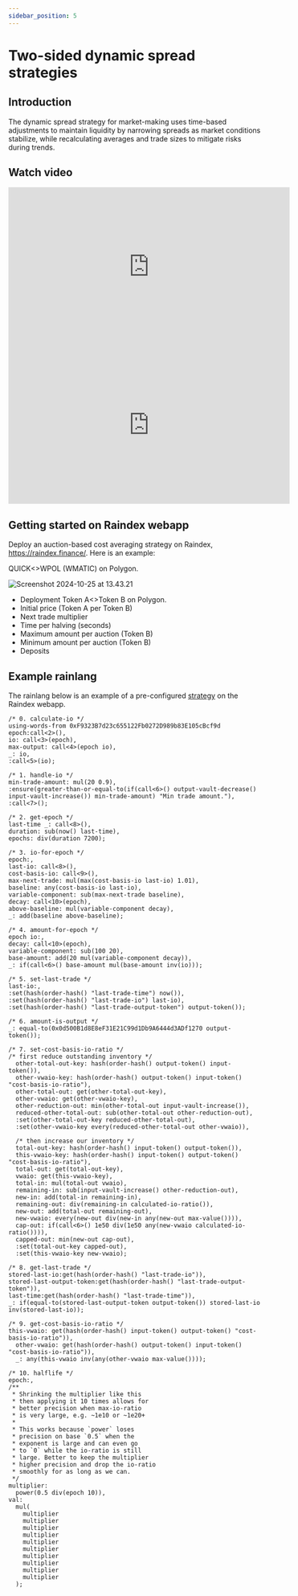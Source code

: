 ```yaml
---
sidebar_position: 5
---
```

# Two-sided dynamic spread strategies

## Introduction
The dynamic spread strategy for market-making uses time-based adjustments to maintain liquidity by narrowing spreads as market conditions stabilize, while recalculating averages and trade sizes to mitigate risks during trends.

## Watch video
<iframe width="560" height="315" src="https://www.youtube.com/embed/ChKAr9uGrUY?si=5e1RaMDLjeq9iI34" title="YouTube video player" frameborder="0" allow="accelerometer; autoplay; clipboard-write; encrypted-media; gyroscope; picture-in-picture; web-share" referrerpolicy="strict-origin-when-cross-origin" allowfullscreen></iframe>

<iframe width="560" height="315" src="https://www.youtube.com/embed/2KRAJreUA64?si=0hm5LmtWrvIHjrhz" title="YouTube video player" frameborder="0" allow="accelerometer; autoplay; clipboard-write; encrypted-media; gyroscope; picture-in-picture; web-share" referrerpolicy="strict-origin-when-cross-origin" allowfullscreen></iframe>

## Getting started on Raindex webapp
Deploy an auction-based cost averaging strategy on Raindex, https://raindex.finance/. Here is an example:

QUICK<>WPOL (WMATIC) on Polygon.

![Screenshot 2024-10-25 at 13.43.21](https://hackmd.io/_uploads/r19RSFOgkl.png)

* Deployment	Token A<>Token B  on Polygon.
* Initial price (Token A per Token B)
* Next trade multiplier
* Time per halving (seconds)
* Maximum amount per auction (Token B)
* Minimum amount per auction (Token B)
* Deposits

## Example rainlang

The rainlang below is an example of a pre-configured [strategy](https://raindex.finance/dynamic-spread/polygon-quick-wmatic?currentState=H4sIAAAAAAAAE81YWW%2FjOBL%2BK4Sf0oCdISlRR2MxQHxhgu3p7p2k0Q%2BLPFBkyeZEh1eU4nga%2Be9blOzYUpx0z%2B48TJCLZB1ffVWsYvJtZOtK1rDafZQ5jN6PbrflxBoNmuhdIXOjiN1UIDXZyxmwo%2FGz0hysqsymNmXhdNfwitaOpGVFclndQz3J5b0pVqSxYEltcpgk0qI%2FqX9vbJ1DUeN2icKmqPGLZOY%2FjdGm3pFkRwpZVeXWqXcOLJF2b5eoskAxhGLRrUxMZv6AMdmuTQakAiUz1WSydrryASq5Qvey0AQRaiAWhTu%2FaGKFmEll7L0luqmcRl1Boe0lhq6aCn%2Bvb2rYYMgVPBjY4raGTVbuHPpPezq%2Bneyh5KbMdquymGAw6n6yzRGJQr2io%2F1fX65n%2F%2FzHz18%2Ff%2FpALr7%2BenV7PXtHyoJ87rQuWw%2BnXP9W1g5kq9eG8ZZqaiDTdvT%2B399GiUGSihVaMAVGKrOJKY8wrrs9sqmMAnLRWd9A1Vr%2FaW%2F8BRaX96psVuu9HqbclG3GOwPI6ok%2BuYDL1SWhl%2Bydw5YbNEGfxqfQCnisJ21eJnmT1WaTGaiOKD%2Fi8T5tveMhKmMJftaILi9t3f7yXI9bk2W4%2FQDtdocbi01iIRQrLJjW%2FCX5IKsVhl80eQKV7bSU3NRNBSTrzjrd35t8Y0nSHIBlYC0p0xqKMbG5zLKhlT3%2BEg21Yq1uslfUkEJhDaKTK7wDCL511vOFaNvQ2uJ%2FZpKNR3gxLNRduveMsUvKHlHkQWYNrt3SMX485f1T3j8V%2FVPxdNfPV3uLsUwmsCnV%2BpioW9xvy2ctswd3jS4suFtqz9eQzMumqJGOti2QC4zwII%2FM1FtAlvaWbCv1nLn2Hp9aSKFyLay7vCDVmshGOVdjbAWuC7jEl07HVMT1n8wUYJ9ZDCg9zyNZl01FLjwUeHfkxC1PGOOtlCUXIe%2BJueWJmH8QY77fk2vXJ4LRQZBHUU%2BwXQ%2BTkcvHScfDMRG%2FykeTN%2FmBH5eSPR%2FYMvBqns9H3tdCxtsmU69l3dVwAs9Un96dvenj7e5zuQcv2hAPIdPeqncmzsRoipcxYkP7H2Lsa%2F3FMfJ%2BHIOA757u2sFRWrNXq8t7KIbD4qwLOkYLY6TG%2FaTjEL%2FRlqShiedJ80M27hzTB6KtG2InYwLr39F9tjl3PQaPB73g%2FchVvXN%2FLEuU7baOWcRLQ0dP59i4LtLS4djJPNu%2FUYbsSK0xJtQZ0cepmNHAX8ZCzCMIl16ULqgf0JkQgQx5HIV%2B7MOChW0xKIOdGfVYhE%2BaXZ6U2WEUn0xm5%2BRmKzcO3gGt6Mr1ewCfuT9FSDVqT5mOFhEsPbbgbBbHms2T%2BCrwfV97V%2FOU8ZC%2BjtBV6BHg10puNlid%2B3lPFqq0O1tDTm7bUhjAxpLDSVOXxWd8AbUF0S2xRbiqxARifq%2BLTVN%2FkAk4d%2BgK8NWFOS6aLBuPjP0KCfocva%2BrBsZHFrqsnfAgq8SgTD5prB7SINMo0jQQEIYqUjPOvdjj4Uws5ol35XucBxGIyGM9GoITFr7czGdHFnBFZqVx4Z6HsE3qIQSecsmF703D4MpnQSD8eBlKOeUQiimkVEI6E1Oa9iD0EjG9nb1MhNt8FQXU6wGKiMslFqUfziNJQ%2FASHYvpHKskSD3BfSa4l05lwt6oh8XtLy9hLHC4VUMgbtRN6tKuzTAdiiWa%2B1EgZeolQtFUeamOgkiIKKGIUXgs4Yn%2FOorbTze%2FXJ%2FM%2FtbJOfdniiHyPBHFqdIB6CQAGqW%2BCpXHtZ%2BGLBF%2BoiXlMfP%2Bz2Jo3Z9Jgc%2Fpj3wEf10KNtLoAYhAiCvBIIiol8qloHNfqkVEUykokylf8ngWiUAtXwfx%2Bep6fgThVuQjPpvK6n6IIcXnZJcIGKBIkWqRBmGgEi8MuJ%2FyiAdC4pNE%2BlgImKAo1F4SvJmJSzjCmFZGr5ALt08ubmp8x%2BIL%2FN15RNs0qwaA2Dyiyo%2BnyXSm2YzGjHk%2BXtVgKng8X8YLofgyjDz9Rm6WH357mZulc3gehT2DgkNARaIY9SH2pr4AJudxvIxBCKRLxFQwxafT11HYHgrk4d6BwL3zRLwsUnwU8eWVn0AQa8EDxv25L7yAxTwMllLNZMJDob35DxepWw2c%2F80G1%2BtTf1Jmw%2FuDsyIUntYhjUIlVcBkIhBX4tEo8LlSTHmeVoMe8t3Jb7vJ%2F%2Fd4f5xFYUrkqg9CU4hVlIqlBC9ivohVSsOFEjSYMc2jOFhEidDpG%2F3s%2BtPi4%2Bm%2FBWqoCmifx4sCKvz7%2BZXGcgB1psd7eItjJTAVi6VYIC4GDItXQUg1PgCopwVmSMR%2FusffPf0XTBO3w8YSAAA%3D) on the Raindex webapp. 
```
/* 0. calculate-io */ 
using-words-from 0xF9323B7d23c655122Fb0272D989b83E105cBcf9d
epoch:call<2>(),
io: call<3>(epoch),
max-output: call<4>(epoch io),
_: io,
:call<5>(io);

/* 1. handle-io */ 
min-trade-amount: mul(20 0.9),
:ensure(greater-than-or-equal-to(if(call<6>() output-vault-decrease() input-vault-increase()) min-trade-amount) "Min trade amount."),
:call<7>();

/* 2. get-epoch */ 
last-time _: call<8>(),
duration: sub(now() last-time),
epochs: div(duration 7200);

/* 3. io-for-epoch */ 
epoch:,
last-io: call<8>(),
cost-basis-io: call<9>(),
max-next-trade: mul(max(cost-basis-io last-io) 1.01),
baseline: any(cost-basis-io last-io),
variable-component: sub(max-next-trade baseline),
decay: call<10>(epoch),
above-baseline: mul(variable-component decay),
_: add(baseline above-baseline);

/* 4. amount-for-epoch */ 
epoch io:,
decay: call<10>(epoch),
variable-component: sub(100 20),
base-amount: add(20 mul(variable-component decay)),
_: if(call<6>() base-amount mul(base-amount inv(io)));

/* 5. set-last-trade */ 
last-io:,
:set(hash(order-hash() "last-trade-time") now()),
:set(hash(order-hash() "last-trade-io") last-io),
:set(hash(order-hash() "last-trade-output-token") output-token());

/* 6. amount-is-output */ 
_: equal-to(0x0d500B1d8E8eF31E21C99d1Db9A6444d3ADf1270 output-token());

/* 7. set-cost-basis-io-ratio */ 
/* first reduce outstanding inventory */
  other-total-out-key: hash(order-hash() output-token() input-token()),
  other-vwaio-key: hash(order-hash() output-token() input-token() "cost-basis-io-ratio"),
  other-total-out: get(other-total-out-key),
  other-vwaio: get(other-vwaio-key),
  other-reduction-out: min(other-total-out input-vault-increase()),
  reduced-other-total-out: sub(other-total-out other-reduction-out),
  :set(other-total-out-key reduced-other-total-out),
  :set(other-vwaio-key every(reduced-other-total-out other-vwaio)),

  /* then increase our inventory */
  total-out-key: hash(order-hash() input-token() output-token()),
  this-vwaio-key: hash(order-hash() input-token() output-token() "cost-basis-io-ratio"),
  total-out: get(total-out-key),
  vwaio: get(this-vwaio-key),
  total-in: mul(total-out vwaio),
  remaining-in: sub(input-vault-increase() other-reduction-out),
  new-in: add(total-in remaining-in),
  remaining-out: div(remaining-in calculated-io-ratio()),
  new-out: add(total-out remaining-out),
  new-vwaio: every(new-out div(new-in any(new-out max-value()))),
  cap-out: if(call<6>() 1e50 div(1e50 any(new-vwaio calculated-io-ratio()))),
  capped-out: min(new-out cap-out),
  :set(total-out-key capped-out),
  :set(this-vwaio-key new-vwaio);

/* 8. get-last-trade */ 
stored-last-io:get(hash(order-hash() "last-trade-io")),
stored-last-output-token:get(hash(order-hash() "last-trade-output-token")),
last-time:get(hash(order-hash() "last-trade-time")),
_: if(equal-to(stored-last-output-token output-token()) stored-last-io inv(stored-last-io));

/* 9. get-cost-basis-io-ratio */ 
this-vwaio: get(hash(order-hash() input-token() output-token() "cost-basis-io-ratio")),
  other-vwaio: get(hash(order-hash() output-token() input-token() "cost-basis-io-ratio")),
  _: any(this-vwaio inv(any(other-vwaio max-value())));

/* 10. halflife */ 
epoch:,
/**
 * Shrinking the multiplier like this
 * then applying it 10 times allows for
 * better precision when max-io-ratio
 * is very large, e.g. ~1e10 or ~1e20+
 *
 * This works because `power` loses
 * precision on base `0.5` when the
 * exponent is large and can even go
 * to `0` while the io-ratio is still
 * large. Better to keep the multiplier
 * higher precision and drop the io-ratio
 * smoothly for as long as we can.
 */
multiplier:
  power(0.5 div(epoch 10)),
val:
  mul(
    multiplier
    multiplier
    multiplier
    multiplier
    multiplier
    multiplier
    multiplier
    multiplier
    multiplier
    multiplier
  );
```
